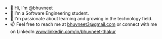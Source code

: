 - 👋 Hi, I’m @bhuvneet
- 🌱 I’m a Software Engineering student.
- 👀 I'm passionate about learning and growing in the technology field.
- 📫 Feel free to reach me at bhuvneet3@gmail.com or connect with me on LinkedIn www.linkedin.com/in/bhuvneet-thakur



<!---
bhuvneet/bhuvneet is a ✨ special ✨ repository because its `README.md` (this file) appears on your GitHub profile.
You can click the Preview link to take a look at your changes.
--->
